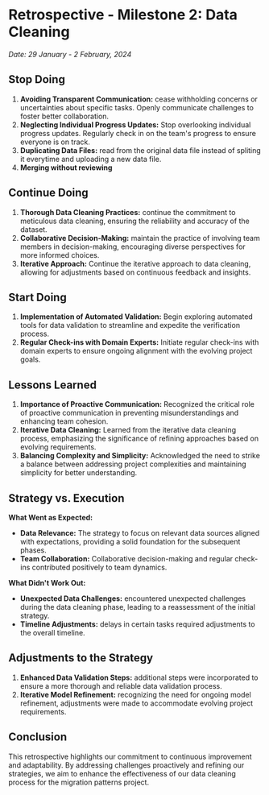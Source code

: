 # Retrospective - Milestone 2: Data Cleaning
*Date: 29 January - 2 February, 2024*

## Stop Doing
1. **Avoiding Transparent Communication:** cease withholding concerns or uncertainties about specific tasks. Openly communicate challenges to foster better collaboration.
2. **Neglecting Individual Progress Updates:** Stop overlooking individual progress updates. Regularly check in on the team's progress to ensure everyone is on track.
3. **Duplicating Data Files:** read from the original data file instead of spliting it everytime and uploading a new data file.
4. **Merging without reviewing**

## Continue Doing
1. **Thorough Data Cleaning Practices:** continue the commitment to meticulous data cleaning, ensuring the reliability and accuracy of the dataset.
2. **Collaborative Decision-Making:** maintain the practice of involving team members in decision-making, encouraging diverse perspectives for more informed choices.
3. **Iterative Approach:** Continue the iterative approach to data cleaning, allowing for adjustments based on continuous feedback and insights.

## Start Doing
1. **Implementation of Automated Validation:** Begin exploring automated tools for data validation to streamline and expedite the verification process.
2. **Regular Check-ins with Domain Experts:** Initiate regular check-ins with domain experts to ensure ongoing alignment with the evolving project goals.

## Lessons Learned
1. **Importance of Proactive Communication:** Recognized the critical role of proactive communication in preventing misunderstandings and enhancing team cohesion.
2. **Iterative Data Cleaning:** Learned from the iterative data cleaning process, emphasizing the significance of refining approaches based on evolving requirements.
3. **Balancing Complexity and Simplicity:** Acknowledged the need to strike a balance between addressing project complexities and maintaining simplicity for better understanding.

## Strategy vs. Execution
**What Went as Expected:**
- **Data Relevance:** The strategy to focus on relevant data sources aligned with expectations, providing a solid foundation for the subsequent phases.
- **Team Collaboration:** Collaborative decision-making and regular check-ins contributed positively to team dynamics.

**What Didn't Work Out:**
- **Unexpected Data Challenges:** encountered unexpected challenges during the data cleaning phase, leading to a reassessment of the initial strategy.
- **Timeline Adjustments:** delays in certain tasks required adjustments to the overall timeline.

## Adjustments to the Strategy
1. **Enhanced Data Validation Steps:** additional steps were incorporated to ensure a more thorough and reliable data validation process.
2. **Iterative Model Refinement:** recognizing the need for ongoing model refinement, adjustments were made to accommodate evolving project requirements.

## Conclusion
This retrospective highlights our commitment to continuous improvement and adaptability. By addressing challenges proactively and refining our strategies, we aim to enhance the effectiveness of our data cleaning process for the migration patterns project.
